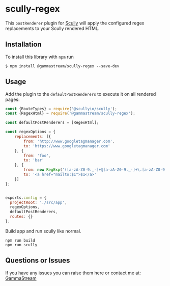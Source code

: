 # scully-regex

This `postRenderer` plugin for [Scully](http://scully.io/) will apply the configured regex replacements to your Scully rendered HTML.

## Installation

To install this library with `npm` run

```
$ npm install @gammastream/scully-regex --save-dev
```

## Usage

Add the plugin to the `defaultPostRenderers` to execute it on all rendered pages:

```js
const {RouteTypes} = require('@scullyio/scully');
const {RegexHtml} = require('@gammastream/scully-regex');

const defaultPostRenderers = [RegexHtml];

const regexOptions = {
    replacements: [{
        from: 'http://www.googletagmanager.com',
        to: 'https://www.googletagmanager.com'
    }, {
        from: 'foo',
        to: 'bar'
    }, {
        from: new RegExp('([a-zA-Z0-9._-]+@[a-zA-Z0-9._-]+\.[a-zA-Z0-9._-]+)', 'gi'),
        to: '<a href="mailto:$1">$1</a>'
    }]
};


exports.config = {
  projectRoot: './src/app',
  regexOptions,
  defaultPostRenderers,
  routes: {}
};
```

Build app and run scully like normal.

```shell script
npm run build
npm run scully
```

## Questions or Issues

If you have any issues you can raise them here or contact me at: [GammaStream](https://gamma.stream)
